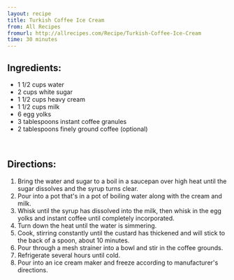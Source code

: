 ```yaml
---
layout: recipe
title: Turkish Coffee Ice Cream 
from: All Recipes
fromurl: http://allrecipes.com/Recipe/Turkish-Coffee-Ice-Cream
time: 30 minutes
---
```


Ingredients:
------------

* 1 1/2 cups water
* 2 cups white sugar
* 1 1/2 cups heavy cream
* 1 1/2 cups milk
* 6 egg yolks
* 3 tablespoons instant coffee granules
* 2 tablespoons finely ground coffee (optional)


<br>

Directions:
-----------

1. Bring the water and sugar to a boil in a saucepan over high heat until the sugar dissolves and the syrup turns clear. 
2. Pour into a pot that's in a pot of boiling water along with the cream and milk. 
3. Whisk until the syrup has dissolved into the milk, then whisk in the egg yolks and instant coffee until completely incorporated.
4. Turn down the heat until the water is simmering. 
5. Cook, stirring constantly until the custard has thickened and will stick to the back of a spoon, about 10 minutes. 
6. Pour through a mesh strainer into a bowl and stir in the coffee grounds. 
7. Refrigerate several hours until cold.
8. Pour into an ice cream maker and freeze according to manufacturer's directions.

